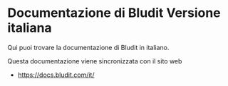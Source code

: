 # Documentazione di Bludit Versione italiana
Qui puoi trovare la documentazione di Bludit in italiano.

Questa documentazione viene sincronizzata con il sito web
- https://docs.bludit.com/it/
